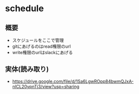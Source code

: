 # schedule

## 概要

- スケジュールをここで管理
- gitにあげるのはread権限のurl
- write権限のurlはslackにあげる

## 実体(読み取り)

- https://drive.google.com/file/d/1Sa6LgwROpp84bwmQJxA-nlCL20ypnTj3/view?usp=sharing
